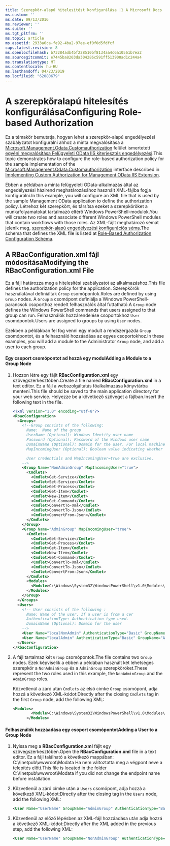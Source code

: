 ```yaml
---
title: Szerepkör-alapú hitelesítést konfigurálása |} A Microsoft Docs
ms.custom: ''
ms.date: 09/13/2016
ms.reviewer: ''
ms.suite: ''
ms.tgt_pltfrm: ''
ms.topic: article
ms.assetid: 2933a6ca-fe92-4ba2-97ee-ef0f0d5fdfcf
caps.latest.revision: 8
ms.openlocfilehash: b73284adb4bf228510bf8134aa4c6a10561b7ea2
ms.sourcegitcommit: e7445ba8203da304286c591ff513900ad1c244a4
ms.translationtype: MT
ms.contentlocale: hu-HU
ms.lasthandoff: 04/23/2019
ms.locfileid: "62080679"
---
```

# <a name="configuring-role-based-authorization"></a><span data-ttu-id="41598-102">A szerepköralapú hitelesítés konfigurálása</span><span class="sxs-lookup"><span data-stu-id="41598-102">Configuring Role-based Authorization</span></span>

<span data-ttu-id="41598-103">Ez a témakör bemutatja, hogyan lehet a szerepkör-alapú engedélyezési szabályzatot konfigurálni ahhoz a minta megvalósítása a [Microsoft.Management.Odata.Customauthorization](/dotnet/api/Microsoft.Management.Odata.CustomAuthorization) felület ismertetett [egyéni megvalósítása Felügyeleti OData IIS kiterjesztés engedélyezési](./implementing-custom-authorization-for-a-management-odata-web-service.md).</span><span class="sxs-lookup"><span data-stu-id="41598-103">This topic demonstrates how to configure the role-based authorization policy for the sample implementation of the [Microsoft.Management.Odata.Customauthorization](/dotnet/api/Microsoft.Management.Odata.CustomAuthorization) interface described in [Implementing Custom Authorization for Management OData IIS Extension](./implementing-custom-authorization-for-a-management-odata-web-service.md).</span></span>

<span data-ttu-id="41598-104">Ebben a példában a minta felügyeleti OData-alkalmazás által az engedélyezési házirend meghatározásához használt XML-fájlba fogja konfigurálni.</span><span class="sxs-lookup"><span data-stu-id="41598-104">In this example, you will configure an XML file that is used by the sample Management OData application to define the authorization policy.</span></span> <span data-ttu-id="41598-105">Létrehoz két szerepkört, és társítsa ezeket a szerepköröket a munkafolyamatokat tartalmazó eltérő Windows PowerShell-modulok.</span><span class="sxs-lookup"><span data-stu-id="41598-105">You will create two roles and associate different Windows PowerShell modules that contain workflows with those roles.</span></span> <span data-ttu-id="41598-106">Az XML-fájlt meghatározó sémát jelenik meg, [szerepkör-alapú engedélyezési konfigurációs séma](./role-based-authorization-configuration-schema.md).</span><span class="sxs-lookup"><span data-stu-id="41598-106">The schema that defines the XML file is listed at [Role-Based Authorization Configuration Schema](./role-based-authorization-configuration-schema.md).</span></span>

## <a name="modifying-the-rbacconfigurationxml-file"></a><span data-ttu-id="41598-107">A RBacConfiguration.xml fájl módosítása</span><span class="sxs-lookup"><span data-stu-id="41598-107">Modifying the RBacConfiguration.xml File</span></span>

<span data-ttu-id="41598-108">Ez a fájl határozza meg a hitelesítési szabályzatot az alkalmazáshoz.</span><span class="sxs-lookup"><span data-stu-id="41598-108">This file defines the authorization policy for the application.</span></span> <span data-ttu-id="41598-109">Szerepkörök használatával definiáltak `Group` csomópontok.</span><span class="sxs-lookup"><span data-stu-id="41598-109">Roles are defined by using `Group` nodes.</span></span> <span data-ttu-id="41598-110">A `Group` a csomópont definiálja a Windows PowerShell-parancsok csoporthoz rendelt felhasználók által futtatható.</span><span class="sxs-lookup"><span data-stu-id="41598-110">A `Group` node defines the Windows PowerShell commands that users assigned to that group can run.</span></span> <span data-ttu-id="41598-111">Felhasználók hozzárendelése csoportokhoz `User` csomópontok.</span><span class="sxs-lookup"><span data-stu-id="41598-111">Users are assigned to groups by using `User` nodes.</span></span>

<span data-ttu-id="41598-112">Ezekben a példákban fel fog venni egy modult a rendszergazda `Group` csomópontot, és a felhasználó hozzáadása az egyes csoportokhoz.</span><span class="sxs-lookup"><span data-stu-id="41598-112">In these examples, you will add a module to the Administrator `Group` node, and add a user to each group.</span></span>

#### <a name="adding-a-module-to-a-group-node"></a><span data-ttu-id="41598-113">Egy csoport csomópontot ad hozzá egy modul</span><span class="sxs-lookup"><span data-stu-id="41598-113">Adding a Module to a Group Node</span></span>

1. <span data-ttu-id="41598-114">Hozzon létre egy fájlt **RBacConfiguration.xml** egy szövegszerkesztőben.</span><span class="sxs-lookup"><span data-stu-id="41598-114">Create a file named **RBacConfiguration.xml** in a text editor.</span></span> <span data-ttu-id="41598-115">Ez a fájl a webszolgáltatás főalkalmazása könyvtárba menteni.</span><span class="sxs-lookup"><span data-stu-id="41598-115">This file should be saved to the main application directory for your web service.</span></span> <span data-ttu-id="41598-116">Helyezze be a következő szöveget a fájlban.</span><span class="sxs-lookup"><span data-stu-id="41598-116">Insert the following text in the file.</span></span>

   ```xml
   <?xml version="1.0" encoding="utf-8"?>
   <RbacConfiguration>
     <Groups>
       <!--Group consists of the following:
         Name:  Name of the group
         UserName (Optional): Windows Identity user name
         Password (Optional): Password of the Windows user name
         DomainName (Optional): Domain for the user. For local machine account either do not include them or give the machine name. Do not give empty string
         MapIncomingUser (Optional): Boolean value indicating whether to execute cmdlet in the context of network client.

         User credentials and MapIncomingUser=true are exclusive.
       -->
       <Group Name="NonAdminGroup" MapIncomingUser="true">
         <Cmdlets>
           <Cmdlet>Get-Service</Cmdlet>
           <Cmdlet>Set-Service</Cmdlet>
           <Cmdlet>Get-Process</Cmdlet>
           <Cmdlet>Get-Item</Cmdlet>
           <Cmdlet>New-Item</Cmdlet>
           <Cmdlet>Get-Command</Cmdlet>
           <Cmdlet>ConvertTo-Xml</Cmdlet>
           <Cmdlet>ConvertTo-Json</Cmdlet>
           <Cmdlet>ConvertFrom-Json</Cmdlet>
         </Cmdlets>
       </Group>
       <Group Name="AdminGroup" MapIncomingUser="true">
         <Cmdlets>
           <Cmdlet>Get-Service</Cmdlet>
           <Cmdlet>Get-Process</Cmdlet>
           <Cmdlet>Get-Item</Cmdlet>
           <Cmdlet>New-Item</Cmdlet>
           <Cmdlet>Get-Command</Cmdlet>
           <Cmdlet>ConvertTo-Xml</Cmdlet>
           <Cmdlet>ConvertTo-Json</Cmdlet>
           <Cmdlet>ConvertFrom-Json</Cmdlet>
         </Cmdlets>
         <Modules>
           <Module>C:\Windows\System32\WindowsPowerShell\v1.0\Modules\ServerManager\ServerManager.psd1</Module>
         </Modules>
       </Group>
     </Groups>
     <Users>
       <!-- User consists of the following :
         Name: Name of the user. If a user is from a cer
         AuthenticationType: Authentication type used.
         DomainName (Optional): Domain for the user
       -->
       <User Name="localNonAdmin" AuthenticationType="Basic" GroupName="NonAdminGroup" />
       <User Name="localAdmin" AuthenticationType="Basic" GroupName="AdminGroup" />
     </Users>
   </RbacConfiguration>
   ```

2. <span data-ttu-id="41598-117">A fájl tartalmaz két `Group` csomópontok.</span><span class="sxs-lookup"><span data-stu-id="41598-117">The file contains two `Group` nodes.</span></span> <span data-ttu-id="41598-118">Ezek képviselik a ebben a példában használt két lehetséges szerepkör a `NonAdminGroup` és a `AdminGroup` szerepköröket.</span><span class="sxs-lookup"><span data-stu-id="41598-118">These represent the two roles used in this example, the `NonAdminGroup` and the `AdminGroup` roles.</span></span>

   <span data-ttu-id="41598-119">Közvetlenül a záró után `Cmdlets` az első címke `Group` csomópont, adja hozzá a következő XML-kódot:</span><span class="sxs-lookup"><span data-stu-id="41598-119">Directly after the closing `Cmdlets` tag in the first `Group` node, add the following XML:</span></span>

   ```xml
   <Modules>
           <Module>C:\Windows\System32\WindowsPowerShell\v1.0\Modules\ServerManager\ServerManager.psd1</Module>
         </Modules>
   ```

#### <a name="adding-a-user-to-a-group-node"></a><span data-ttu-id="41598-120">Felhasználók hozzáadása egy csoport csomópontot</span><span class="sxs-lookup"><span data-stu-id="41598-120">Adding a User to a Group Node</span></span>

1. <span data-ttu-id="41598-121">Nyissa meg a **RBacConfiguration.xml** fájlt egy szövegszerkesztőben.</span><span class="sxs-lookup"><span data-stu-id="41598-121">Open the **RBacConfiguration.xml** file in a text editor.</span></span> <span data-ttu-id="41598-122">Ez a fájl található a következő mappában: C:\\\inetpub\wwwroot\Modata Ha nem változtatta meg a végpont neve a telepítés előtt.</span><span class="sxs-lookup"><span data-stu-id="41598-122">This file is located in the folder C:\\\inetpub\wwwroot\Modata  if you did not change the endpoint name before installation.</span></span>

2. <span data-ttu-id="41598-123">Közvetlenül a záró címke után a `Users` csomópont, adja hozzá a következő XML-kódot:</span><span class="sxs-lookup"><span data-stu-id="41598-123">Directly after the closing tag in the `Users` node, add the following XML:</span></span>

   ```xml
   <User Name="UserName" GroupName="AdminGroup" AuthenticationType="Basic" DomainName="DomainName"/>
   ```

3. <span data-ttu-id="41598-124">Közvetlenül az előző lépésben az XML-fájl hozzáadása után adja hozzá a következő XML-kódot:</span><span class="sxs-lookup"><span data-stu-id="41598-124">Directly after the XML added in the previous step, add the following XML:</span></span>

   ```xml
   <User Name="UserName" GroupName="NonAdminGroup" AuthenticationType="Basic" DomainName="DomainName"/>
   ```